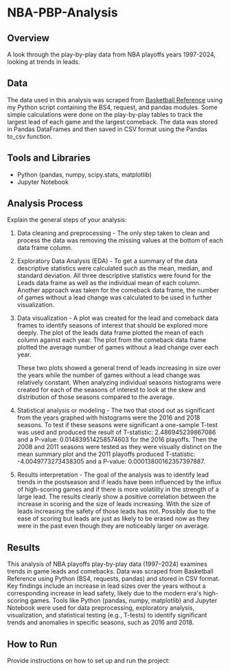 # NBA-PBP-Analysis 

## Overview
A look through the play-by-play data from NBA playoffs years 1997-2024, looking at trends in leads.

## Data
The data used in this analysis was scraped from [Basketball Reference](https://www.basketball-reference.com/playoffs/series.html) using my Python script containing the BS4, request, and pandas modules. Some simple calculations were done on the play-by-play tables to track the largest lead of each game and the largest comeback. The data was stored in Pandas DataFrames and then saved in CSV format using the Pandas to_csv function.

## Tools and Libraries

- Python (pandas, numpy, scipy.stats, matplotlib)
- Jupyter Notebook 

## Analysis Process
Explain the general steps of your analysis:
1. Data cleaning and preprocessing - The only step taken to clean and process the data was removing the missing values at the bottom of each data frame column.
   
2. Exploratory Data Analysis (EDA) - To get a summary of the data descriptive statistics were calculated such as the mean, median, and standard deviation. All three descriptive statistics were found for the Leads data frame as well as the individual mean of each column. Another approach was taken for the comeback data frame, the number of games without a lead change was calculated to be used in further visualization.
   
3. Data visualization - A plot was created for the lead and comeback data frames to identify seasons of interest that should be explored more deeply. The plot of the leads data frame plotted the mean of each column against each year. The plot from the comeback data frame plotted the average number of games without a lead change over each year. <p></p> These two plots showed a general trend of leads increasing in size over the years while the number of games without a lead change was relatively constant. When analyzing individual seasons histograms were created for each of the seasons of interest to look at the skew and distribution of those seasons compared to the average.
   
4. Statistical analysis or modeling - The two that stood out as significant from the years graphed with histograms were the 2016 and 2018 seasons. To test if these seasons were significant a one-sample T-test was used and produced the result of T-statistic: 2.486945239867086 and a P-value: 0.014839514258574603 for the 2016 playoffs. Then the 2008 and 2011 seasons were tested as they were visually distinct on the mean summary plot and the 2011 playoffs produced T-statistic: -4.0049773273438305 and a P-value: 0.00013800162357397887.
   
5. Results interpretation - The goal of the analysis was to identify lead trends in the postseason and if leads have been influenced by the influx of high-scoring games and if there is more volatility in the strength of a large lead. The results clearly show a positive correlation between the increase in scoring and the size of leads increasing. With the size of leads increasing the safety of those leads has not. Possibly due to the ease of scoring but leads are just as likely to be erased now as they were in the past even though they are noticeably larger on average. 


## Results
This analysis of NBA playoffs play-by-play data (1997–2024) examines trends in game leads and comebacks. Data was scraped from Basketball Reference using Python (BS4, requests, pandas) and stored in CSV format. Key findings include an increase in lead sizes over the years without a corresponding increase in lead safety, likely due to the modern era's high-scoring games. Tools like Python (pandas, numpy, matplotlib) and Jupyter Notebook were used for data preprocessing, exploratory analysis, visualization, and statistical testing (e.g., T-tests) to identify significant trends and anomalies in specific seasons, such as 2016 and 2018.



## How to Run
Provide instructions on how to set up and run the project:
